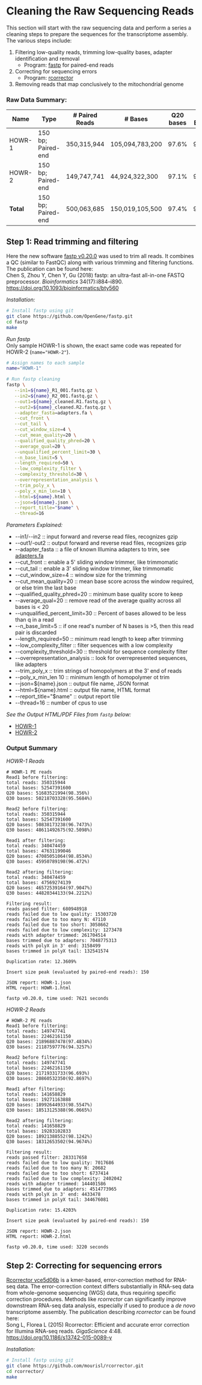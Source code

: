 # Cleaning the Raw Sequencing Reads
This section will start with the raw sequencing data and perform a series a cleaning steps to prepare the sequences for the transcriptome assembly.  The various steps include:
1.  Filtering low-quality reads, trimming low-quality bases, adapter identification and removal
    - Program: [fastp](https://github.com/OpenGene/fastp) for paired-end reads 
2.  Correcting for sequencing errors
    - Program: [rcorrector](https://github.com/mourisl/Rcorrector)
3.  Removing reads that map conclusively to the mitochondrial genome

### Raw Data Summary:

| Name | Type | # Paired Reads | # Bases | Q20 bases | Q30 Bases |
| --- | --- | --- | --- | --- | --- |
| HOWR-1 | 150 bp; Paired-end | 350,315,944 | 105,094,783,200 | 97.6% | 94.0% |
| HOWR-2 | 150 bp; Paired-end | 149,747,741 | 44,924,322,300 | 97.1% | 93.6% |
| __Total__ | 150 bp; Paired-end | 500,063,685 | 150,019,105,500 | 97.4% | 93.9% |


## Step 1: Read trimming and filtering
Here the new software [fastp v0.20.0](https://github.com/OpenGene/fastp) was used to trim all reads. It combines a QC (similar to FastQC) along with various trimming and filtering functions. The publication can be found here:  
Chen S, Zhou Y, Chen Y, Gu (2018) fastp: an ultra-fast all-in-one FASTQ preprocessor. _Bioinformatics_ 34(17):i884–i890. https://doi.org/10.1093/bioinformatics/bty560

_Installation:_
```bash
# Install fastp using git
git clone https://github.com/OpenGene/fastp.git
cd fastp
make
```

_Run fastp_  
Only sample HOWR-1 is shown, the exact same code was repeated for HOWR-2 (`name="HOWR-2"`).
```bash
# Assign names to each sample
name="HOWR-1"

# Run fastp cleaning
fastp \
   --in1=${name}_R1_001.fastq.gz \
   --in2=${name}_R2_001.fastq.gz \
   --out1=${name}_cleaned.R1.fastq.gz \
   --out2=${name}_cleaned.R2.fastq.gz \
   --adapter_fasta=adapters.fa \
   --cut_front \
   --cut_tail \
   --cut_window_size=4 \
   --cut_mean_quality=20 \
   --qualified_quality_phred=20 \
   --average_qual=20 \
   --unqualified_percent_limit=30 \
   --n_base_limit=5 \
   --length_required=50 \
   --low_complexity_filter \
   --complexity_threshold=30 \
   --overrepresentation_analysis \
   --trim_poly_x \
   --poly_x_min_len=10 \
   --html=${name}.html \
   --json=${nname}.json \
   --report_title="$name" \
   --thread=16
```
_Parameters Explained:_
- --in1/--in2 :: input forward and reverse read files, recognizes gzip
- --out1/-out2 :: output forward and reverse read files, recognizes gzip
- --adapter_fasta :: a file of known Illumina adapters to trim, see [adapters.fa](./Data/adapters.fa)
- --cut_front :: enable a 5' sliding window trimmer, like trimmomatic
- --cut_tail :: enable a 3' sliding window trimmer, like trimmomatic
- --cut_window_size=4 :: window size for the trimming
- --cut_mean_quality=20 :: mean base score across the window required, or else trim the last base
- --qualified_quality_phred=20 :: minimum base quality score to keep
- --average_qual=20 :: remove read of the average quality across all bases is < 20
- --unqualified_percent_limit=30 :: Percent of bases allowed to be less than q in a read
- --n_base_limit=5 :: if one read's number of N bases is >5, then this read pair is discarded
- --length_required=50 :: minimum read length to keep after trimming
- --low_complexity_filter :: filter sequences with a low complexity
- --complexity_threshold=30 :: threshold for sequence complexity filter
- --overrepresentation_analysis :: look for overrepresented sequences, like adapters
- --trim_poly_x :: trim strings of homopolymers at the 3' end of reads
- --poly_x_min_len 10 :: minimum length of homopolymer ot trim
- --json=${name}.json :: output file name, JSON format
- --html=${name}.html :: output file name, HTML format
- --report_title="$name" :: output report tile
- --thread=16 :: number of cpus to use

_See the Output HTML/PDF Files from ```fastp``` below:_
- [HOWR-1](./Data/HOWR-1.pdf)
- [HOWR-2](./Data/HOWR-2.pdf)

### Output Summary
_HOWR-1 Reads_
```
# HOWR-1 PE reads
Read1 before filtering:
total reads: 350315944
total bases: 52547391600
Q20 bases: 51683521994(98.356%)
Q30 bases: 50218703328(95.5684%)

Read2 before filtering:
total reads: 350315944
total bases: 52547391600
Q20 bases: 50838173238(96.7473%)
Q30 bases: 48611492675(92.5098%)

Read1 after filtering:
total reads: 340474459
total bases: 47631199046
Q20 bases: 47085051064(98.8534%)
Q30 bases: 45950789198(96.472%)

Read2 aftering filtering:
total reads: 340474459
total bases: 47569274139
Q20 bases: 46572539164(97.9047%)
Q30 bases: 44820344133(94.2212%)

Filtering result:
reads passed filter: 680948918
reads failed due to low quality: 15303720
reads failed due to too many N: 47110
reads failed due to too short: 3058662
reads failed due to low complexity: 1273478
reads with adapter trimmed: 261704514
bases trimmed due to adapters: 7048775313
reads with polyX in 3' end: 3158499
bases trimmed in polyX tail: 132541574

Duplication rate: 12.3609%

Insert size peak (evaluated by paired-end reads): 150

JSON report: HOWR-1.json
HTML report: HOWR-1.html

fastp v0.20.0, time used: 7621 seconds
```

_HOWR-2 Reads_
```
# HOWR-2 PE reads
Read1 before filtering:
total reads: 149747741
total bases: 22462161150
Q20 bases: 21896887478(97.4834%)
Q30 bases: 21187597776(94.3257%)

Read2 before filtering:
total reads: 149747741
total bases: 22462161150
Q20 bases: 21719331733(96.693%)
Q30 bases: 20860532350(92.8697%)

Read1 after filtering:
total reads: 141658829
total bases: 19271163888
Q20 bases: 18992644933(98.5547%)
Q30 bases: 18513125388(96.0665%)

Read2 aftering filtering:
total reads: 141658829
total bases: 19283102833
Q20 bases: 18921388552(98.1242%)
Q30 bases: 18312653502(94.9674%)

Filtering result:
reads passed filter: 283317658
reads failed due to low quality: 7017686
reads failed due to too many N: 20682
reads failed due to too short: 6737414
reads failed due to low complexity: 2402042
reads with adapter trimmed: 144401586
bases trimmed due to adapters: 4514773965
reads with polyX in 3' end: 4433478
bases trimmed in polyX tail: 344676081

Duplication rate: 15.4203%

Insert size peak (evaluated by paired-end reads): 150

JSON report: HOWR-2.json
HTML report: HOWR-2.html
 
fastp v0.20.0, time used: 3220 seconds
```

## Step 2: Correcting for sequencing errors
[Rcorrector vce5d06b](https://github.com/mourisl/Rcorrector) is a kmer-based, error-correction method for RNA-seq data. The error-correction context differs substantially in RNA-seq data from whole-genome sequencing (WGS) data, thus requiring specific correction procedures.  Methods like _rcorrector_ can significantly improve downstream RNA-seq data analysis, especially if used to produce a _de novo_ transcriptome assembly.  The publication describing _rcorrector_ can be found here:  
Song L, Florea L (2015) Rcorrector: Efficient and accurate error correction for Illumina RNA-seq reads. _GigaScience_ 4:48. https://doi.org/10.1186/s13742-015-0089-y

_Installation:_
```bash
# Install fastp using git
git clone https://github.com/mourisl/rcorrector.git
cd rcorrector/
make
```
